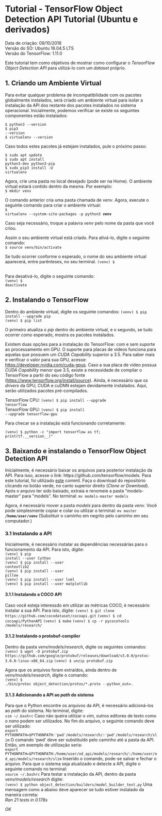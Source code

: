 <h1> Tutorial - TensorFlow Object Detection API Tutorial (Ubuntu e derivados) </h1>

Data de criação: 09/10/2018
<br>Versão do SO: Ubuntu 16.04.5 LTS
<br> Versão do TensorFlow: 1.11.0

Este tutorial tem como objetivos de mostrar como configurar o <i>TensorFlow Object Detection API</i> para utilizá-lo com um <i>dataset</i> próprio.

<h2>1. Criando um Ambiente Virtual</h2>
Para evitar qualquer problema de incompatibilidade com os pacotes globalmente instalados, será criado um ambiente virtual para isolar a instalação da API dos restante dos pacotes instalados no sistema operacional. Inicialmente, podemos verificar se existe os seguintes componentes estão instalados:

<code>$ python3 --version</code><br>
<code>$ pip3 --version</code><br>
<code>$ virtualenv --version</code><br>

Caso todos estes pacotes já estejam instalados, pule o próximo passo:

<code>$ sudo apt update</code><br>
<code>$ sudo apt install python3-dev python3-pip</code><br>
<code>$ sudo pip3 install -U virtualenv</code><br>

Agora, crie uma pasta no local desejado (pode ser na Home). O ambiente virtual estará contido dentro da mesma. Por exemplo:<br>
<code>$ mkdir venv </code><br>

O comando anterior cria uma pasta chamada de <i>venv</i>. Agora, execute o seguinte comando para criar o ambiente virtual:
<br><code>$ virtualenv --system-site-packages -p python3 <b>venv</b></code><br> 

Caso seja necessário, troque a palavra <i>venv</i> pelo nome da pasta que você criou.

Assim o seu ambiente virtual está criado. Para ativá-lo, digite o seguinte comando: <br>
<code>$ source venv/bin/activate </code><br>

Se tudo ocorrer conforme o esperado, o nome do seu ambiente virtual aparecerá, entre parênteses, no seu terminal.
<code>(venv) $ </code><br>

Para desativá-lo, digite o seguinte comando: <br>
<code>(venv) $ deactivate</code>

<h2>2. Instalando o TensorFlow</h2>
Dentro do ambiente virtual, digite os seguinte comandos:
<code>(venv) $ pip install --upgrade pip</code><br>
<code>(venv) $ pip list</code><br>

O primeiro atualiza o <i>pip</i> dentro do ambiente virtual, e o segundo, se tudo ocorrer como esperado, mostra os pacotes instalados. 

Existem duas opções para a instalação do TensorFlow: com e sem suporte ao processamento em GPU. O suporte para placas de vídeos funciona para aquelas que possuem um <i>CUDA Capability</i> superior a 3.5. Para saber mais e verificar o valor para sua GPU, acesse: https://developer.nvidia.com/cuda-gpus. Caso a sua placa de vídeo possua <i>CUDA Capability</i> menor que 3.5, existe a necessidade de compilar o TensorFlow a partir do seu código fonte (https://www.tensorflow.org/install/source). Ainda, é necessário que os <i>drivers</i> da GPU, CUDA e cuDNN estejam devidamente instalados. Aqui, serão utilizados pacotes pré-compilados.

TensorFlow CPU: <code>(venv) $ pip install --upgrade tensorflow</code><br>
TensorFlow GPU: <code>(venv) $ pip install --upgrade tensorflow-gpu</code><br>

Para checar se a instalação está funcionando corretamente:

<code>(venv) $ python -c "import tensorflow as tf; print(tf.\_\_version\_\_)"</code>

<h2>3. Baixando e instalando o TensorFlow Object Detection API</h2>
Inicialmente, é necessário baixar os arquivos para posterior instalação da API. Para isso, acesse o link: https://github.com/tensorflow/models. Para este tutorial, foi utilizado <a href="https://github.com/tensorflow/models/tree/42f98218d7b0ee54077d4e07658442bc7ae0e661">este</a> commit. Faça o download do repositório clicando no botão verde, no canto superior direito (<i>Clone or Download</i>). Após o arquivo ter sido baixado, extraia e renomeie a pasta "models-master" para "models". No terminal: 
<code>mv models-master models</code><br>
 
Agora, é necessário mover a pasta <i>models</i> para dentro da pasta <i>venv</i>. Você pode simplesmente copiar e colar ou utilizar o terminal:
<code>mv master <b>/home/user/venv</b></code> (Substituir o caminho em negrito pelo caminho em seu computador.)<br>

<h3>3.1 Instalando a API</h3>

Inicialmente, é necessário instalar as dependências necessárias para o funcionamento da API. Para isto, digite:
<br><code>(venv) $ pip install --user Cython</code><br>
<code>(venv) $ pip install --user contextlib2</code><br>
<code>(venv) $ pip install --user pillow</code><br>
<code>(venv) $ pip install --user lxml</code><br>
<code>(venv) $ pip install --user matplotlib</code><br>

<h4>3.1.1 Instalando a COCO API</h4>
Caso você esteja interessdo em utilizar as métricas COCO, é necessário instalar a sua API. Para isto, digite:
<code>(venv) $ git clone https://github.com/cocodataset/cocoapi.git</code>
<code>(venv) $ cd cocoapi/PythonAPI</code>
<code>(venv) $ make</code>
<code>(venv) $ cp -r pycocotools <path_to_tensorflow>/models/research/</code>
  
<h4>3.1.2 Instalando o protobuf-compiler</h4>
Dentro da pasta <i>venv/models/research</i>, digite os seguintes comandos:  
<code>(venv) $ wget -O protobuf.zip https://github.com/google/protobuf/releases/download/v3.0.0/protoc-3.0.0-linux-x86_64.zip</code>
<code>(venv) $ unzip protobuf.zip</code>

Agora que os arquivos foram extraídos, ainda dentro de <i>venv/models/research</i>, digite o comando:
<br><code>(venv) $ ./bin/protoc object_detection/protos/*.proto --python_out=.</code>

<h4>3.1.3 Adicionando a API ao <i>path</i> do sistema</h4>
Para que o Python encontre os arquivos da API, é necessário adicioná-los ao <i>path</i> do sistema. No terminal, digite:
<br><code>vim ~/.bashrc</code>
Caso não queira utilizar o <i>vim</i>, outros editores de texto como o <i>nano</i> podem ser utilizados. No fim do arquivo, o seguinte comando deve ser utilizado:
<br><code>export PYTHONPATH=$PYTHONPATH:'pwd'/models/research/:'pwd'/models/research/slim</code>
O comando 'pwd' deve ser substituído pelo caminho até a pasta da API. Então, um exemplo de utilização seria:
<br><code>export PYTHONPATH=$PYTHONPATH:/home/user/od_api/models/research/:/home/user/od_api/models/research/slim</code>
Inserido o comando, pode-se salvar e fechar o arquivo. Para que o sistema seja atualizado e detecte a API, digite o seguinte comando no terminal: 
<br><code>source ~/.bashrc</code>
Para testar a instalação da API, dentro da pasta <i>venv/models/research</i> digite:
<br><code>(venv) $ python object_detection/builders/model_builder_test.py</code>
Uma mensagem como a abaixo deve aparecer se tudo estiver instalado da maneira correta:
<br><i>
Ran 21 tests in 0.178s <br>

OK</i>
